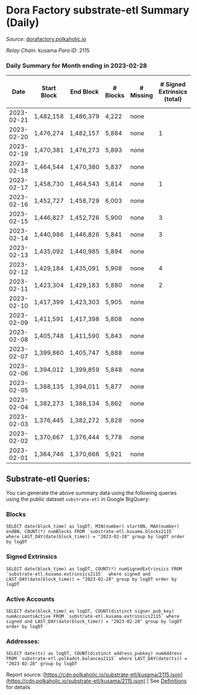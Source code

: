 # Dora Factory substrate-etl Summary (Daily)

_Source_: [dorafactory.polkaholic.io](https://dorafactory.polkaholic.io)

*Relay Chain*: kusama
*Para ID*: 2115



### Daily Summary for Month ending in 2023-02-28


| Date | Start Block | End Block | # Blocks | # Missing | # Signed Extrinsics (total) | # Active Accounts | # Addresses with Balances | # Events | # Transfers | # XCM Transfers In | # XCM Transfers Out |
| ---- | ----------- | --------- | -------- | --------- | --------------------------- | ----------------- | ------------------------- | -------- | ----------- | ------------------ | ------------------- |
| 2023-02-21 | 1,482,158 | 1,486,379 | 4,222 | none  |  |  |  | 8,446 |   |   |   |
| 2023-02-20 | 1,476,274 | 1,482,157 | 5,884 | none  | 1 | 1 | 372 | 11,778 | 1  |   |   |
| 2023-02-19 | 1,470,381 | 1,476,273 | 5,893 | none  |  |  | 372 | 11,790 |   |   |   |
| 2023-02-18 | 1,464,544 | 1,470,380 | 5,837 | none  |  |  | 372 | 11,677 |   |   |   |
| 2023-02-17 | 1,458,730 | 1,464,543 | 5,814 | none  | 1 | 1 | 372 | 11,638 | 1  |   |   |
| 2023-02-16 | 1,452,727 | 1,458,729 | 6,003 | none  |  |  | 372 | 12,009 |   |   |   |
| 2023-02-15 | 1,446,827 | 1,452,726 | 5,900 | none  | 3 | 2 | 372 | 11,825 | 3  |   |   |
| 2023-02-14 | 1,440,986 | 1,446,826 | 5,841 | none  | 3 | 2 | 372 | 11,706 | 3  |   |   |
| 2023-02-13 | 1,435,092 | 1,440,985 | 5,894 | none  |  |  | 372 | 11,791 |   |   |   |
| 2023-02-12 | 1,429,184 | 1,435,091 | 5,908 | none  | 4 | 2 | 372 | 11,848 | 4  |   |   |
| 2023-02-11 | 1,423,304 | 1,429,183 | 5,880 | none  | 2 | 1 | 372 | 11,777 | 2  |   |   |
| 2023-02-10 | 1,417,399 | 1,423,303 | 5,905 | none  |  |  | 372 | 11,813 |   |   |   |
| 2023-02-09 | 1,411,591 | 1,417,398 | 5,808 | none  |  |  | 372 | 11,619 |   |   |   |
| 2023-02-08 | 1,405,748 | 1,411,590 | 5,843 | none  |  |  | 372 | 11,690 |   |   |   |
| 2023-02-07 | 1,399,860 | 1,405,747 | 5,888 | none  |  |  | 372 | 11,779 |   |   |   |
| 2023-02-06 | 1,394,012 | 1,399,859 | 5,848 | none  |  |  | 372 | 11,699 |   |   |   |
| 2023-02-05 | 1,388,135 | 1,394,011 | 5,877 | none  |  |  | 372 | 11,757 |   |   |   |
| 2023-02-04 | 1,382,273 | 1,388,134 | 5,862 | none  |  |  | 372 | 11,728 |   |   |   |
| 2023-02-03 | 1,376,445 | 1,382,272 | 5,828 | none  |  |  | 372 | 11,659 |   |   |   |
| 2023-02-02 | 1,370,667 | 1,376,444 | 5,778 | none  |  |  | 372 | 11,559 |   |   |   |
| 2023-02-01 | 1,364,746 | 1,370,666 | 5,921 | none  |  |  | 372 | 11,845 |   |   |   |

## Substrate-etl Queries:
You can generate the above summary data using the following queries using the public dataset `substrate-etl` in Google BigQuery:


### Blocks
```
SELECT date(block_time) as logDT, MIN(number) startBN, MAX(number) endBN, COUNT(*) numBlocks FROM `substrate-etl.kusama.blocks2115`  where LAST_DAY(date(block_time)) = "2023-02-28" group by logDT order by logDT
```


### Signed Extrinsics
```
SELECT date(block_time) as logDT, COUNT(*) numSignedExtrinsics FROM `substrate-etl.kusama.extrinsics2115`  where signed and LAST_DAY(date(block_time)) = "2023-02-28" group by logDT order by logDT
```


### Active Accounts
```
SELECT date(block_time) as logDT, COUNT(distinct signer_pub_key) numAccountsActive FROM `substrate-etl.kusama.extrinsics2115` where signed and LAST_DAY(date(block_time)) = "2023-02-28" group by logDT order by logDT
```


### Addresses:
```
SELECT date(ts) as logDT, COUNT(distinct address_pubkey) numAddress FROM `substrate-etl.polkadot.balances2115` where LAST_DAY(date(ts)) = "2023-02-28" group by logDT
```



Report source: [https://cdn.polkaholic.io/substrate-etl/kusama/2115.json](https://cdn.polkaholic.io/substrate-etl/kusama/2115.json) | See [Definitions](/DEFINITIONS.md) for details

